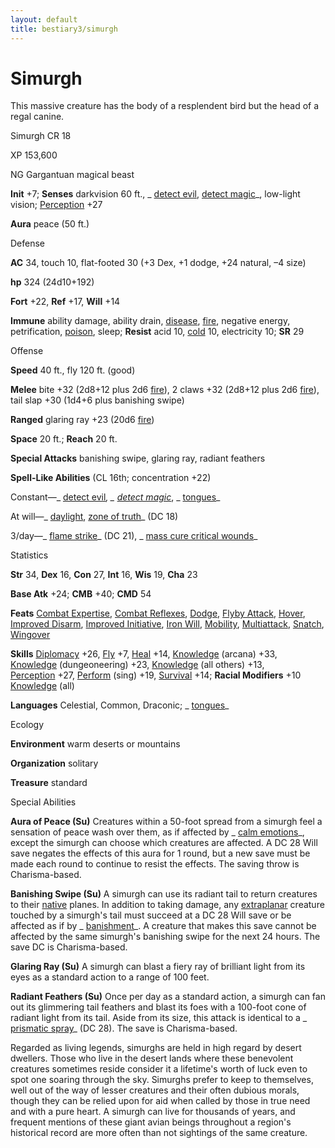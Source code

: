 ```yaml
---
layout: default
title: bestiary3/simurgh
---
```

# Simurgh

This massive creature has the body of a resplendent bird but the head of a regal canine.

Simurgh CR 18

XP 153,600

NG Gargantuan magical beast

**Init** +7; **Senses** darkvision 60 ft., _ [detect evil](spell_dir/detectEvil#_detect-evil), [detect magic](spells/detectMagic#_detect-magic)_, low-light vision; [Perception](skill_dir/perception#_perception) +27

**Aura** peace (50 ft.)

Defense

**AC** 34, touch 10, flat-footed 30 (+3 Dex, +1 dodge, +24 natural, –4 size)

**hp** 324 (24d10+192)

**Fort** +22, **Ref** +17, **Will** +14

**Immune** ability damage, ability drain, [disease](monsters/universalMonsterRules#_disease-(ex-or-su)), [fire](monster_dir/creatureTypes#_fire-subtype), negative energy, petrification, [poison](monsters/universalMonsterRules#_poison-(ex-or-su)), sleep; **Resist** acid 10, [cold](monster_dir/creatureTypes#_cold-subtype) 10, electricity 10; **SR** 29

Offense

**Speed** 40 ft., fly 120 ft. (good)

**Melee** bite +32 (2d8+12 plus 2d6 [fire](monsters/creatureTypes#_fire-subtype)), 2 claws +32 (2d8+12 plus 2d6 [fire](monster_dir/creatureTypes#_fire-subtype)), tail slap +30 (1d4+6 plus banishing swipe)

**Ranged** glaring ray +23 (20d6 [fire](monsters/creatureTypes#_fire-subtype))

**Space** 20 ft.; **Reach** 20 ft.

**Special Attacks** banishing swipe, glaring ray, radiant feathers

**Spell-Like Abilities** (CL 16th; concentration +22)

Constant—_ [detect evil](spell_dir/detectEvil#_detect-evil)_, _ [detect magic](spells/detectMagic#_detect-magic)_, _ [tongues](spell_dir/tongues#_tongues)_

At will—_ [daylight](spells/daylight#_daylight), [zone of truth](spell_dir/zoneOfTruth#_zone-of-truth)_ (DC 18)

3/day—_ [flame strike](spell_dir/flameStrike#_flame-strike)_ (DC 21), _ [mass cure critical wounds](spells/cureCriticalWounds#_cure-critical-wounds-mass)_

Statistics

**Str** 34, **Dex** 16, **Con** 27, **Int** 16, **Wis** 19, **Cha** 23

**Base Atk** +24; **CMB** +40; **CMD** 54

**Feats** [Combat Expertise](feats#_combat-expertise), [Combat Reflexes](feats#_combat-reflexes), [Dodge](feats#_dodge), [Flyby Attack](monster_dir/monsterFeats#_flyby-attack), [Hover](monsters/monsterFeats#_hover), [Improved Disarm](feats#_improved-disarm), [Improved Initiative](feats#_improved-initiative), [Iron Will](feats#_iron-will), [Mobility](feats#_mobility), [Multiattack](monster_dir/monsterFeats#_multiattack), [Snatch](monsters/monsterFeats#_snatch), [Wingover](monster_dir/monsterFeats#_wingover)

**Skills** [Diplomacy](skills/diplomacy#_diplomacy) +26, [Fly](skill_dir/fly#_fly) +7, [Heal](skills/heal#_heal) +14, [Knowledge](skill_dir/knowledge#_knowledge) (arcana) +33, [Knowledge](skills/knowledge#_knowledge) (dungeoneering) +23, [Knowledge](skill_dir/knowledge#_knowledge) (all others) +13,   
 [Perception](skills/perception#_perception) +27, [Perform](skill_dir/perform#_perform) (sing) +19, [Survival](skills/survival#_survival) +14; **Racial Modifiers** +10 [Knowledge](skill_dir/knowledge#_knowledge) (all)

**Languages** Celestial, Common, Draconic; _ [tongues](spells/tongues#_tongues)_

Ecology

**Environment** warm deserts or mountains

**Organization** solitary

**Treasure** standard

Special Abilities

**Aura of Peace (Su)** Creatures within a 50-foot spread from a simurgh feel a sensation of peace wash over them, as if affected by _ [calm emotions](spell_dir/calmEmotions#_calm-emotions)_, except the simurgh can choose which creatures are affected. A DC 28 Will save negates the effects of this aura for 1 round, but a new save must be made each round to continue to resist the effects. The saving throw is Charisma-based.

**Banishing Swipe (Su)** A simurgh can use its radiant tail to return creatures to their [native](monsters/creatureTypes#_native-subtype) planes. In addition to taking damage, any [extraplanar](monster_dir/creatureTypes#_extraplanar-subtype) creature touched by a simurgh's tail must succeed at a DC 28 Will save or be affected as if by _ [banishment](spells/banishment#_banishment)_. A creature that makes this save cannot be affected by the same simurgh's banishing swipe for the next 24 hours. The save DC is Charisma-based.

**Glaring Ray (Su)** A simurgh can blast a fiery ray of brilliant light from its eyes as a standard action to a range of 100 feet.

**Radiant Feathers (Su)** Once per day as a standard action, a simurgh can fan out its glimmering tail feathers and blast its foes with a 100-foot cone of radiant light from its tail. Aside from its size, this attack is identical to a _ [prismatic spray](spell_dir/prismaticSpray#_prismatic-spray)_ (DC 28). The save is Charisma-based.

Regarded as living legends, simurghs are held in high regard by desert dwellers. Those who live in the desert lands where these benevolent creatures sometimes reside consider it a lifetime's worth of luck even to spot one soaring through the sky. Simurghs prefer to keep to themselves, well out of the way of lesser creatures and their often dubious morals, though they can be relied upon for aid when called by those in true need and with a pure heart. A simurgh can live for thousands of years, and frequent mentions of these giant avian beings throughout a region's historical record are more often than not sightings of the same creature.

